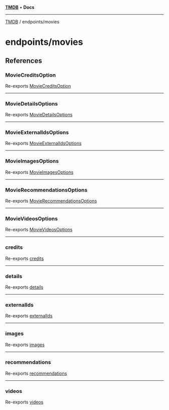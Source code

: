 [**TMDB**](../../README.md) • **Docs**

***

[TMDB](../../README.md) / endpoints/movies

# endpoints/movies

## References

### MovieCreditsOption

Re-exports [MovieCreditsOption](credits/type-aliases/MovieCreditsOption.md)

***

### MovieDetailsOptions

Re-exports [MovieDetailsOptions](details/type-aliases/MovieDetailsOptions.md)

***

### MovieExternalIdsOptions

Re-exports [MovieExternalIdsOptions](external-ids/type-aliases/MovieExternalIdsOptions.md)

***

### MovieImagesOptions

Re-exports [MovieImagesOptions](images/type-aliases/MovieImagesOptions.md)

***

### MovieRecommendationsOptions

Re-exports [MovieRecommendationsOptions](recommendations/type-aliases/MovieRecommendationsOptions.md)

***

### MovieVideosOptions

Re-exports [MovieVideosOptions](videos/type-aliases/MovieVideosOptions.md)

***

### credits

Re-exports [credits](credits/functions/credits.md)

***

### details

Re-exports [details](details/functions/details.md)

***

### externalIds

Re-exports [externalIds](external-ids/functions/externalIds.md)

***

### images

Re-exports [images](images/functions/images.md)

***

### recommendations

Re-exports [recommendations](recommendations/functions/recommendations.md)

***

### videos

Re-exports [videos](videos/functions/videos.md)
